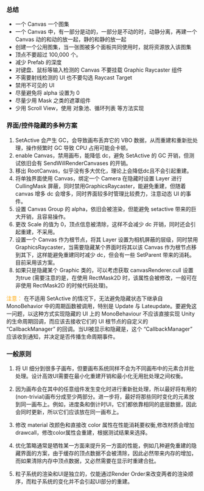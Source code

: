### 总结

- 一个 Canvas 一个图集
- 一个 Canvas 中，有一部分是动的，一部分是不动的时，动静分离，再建一个 Canvas 动的和动的放一起，静的和静的放一起
- 创建一个公用图集，当一张图被多个面板共同使用时，就将资源放入该图集
- 顶点不要超过 100,000 个。
- 减少 Prefab 的深度
- 对键盘、鼠标等输入检测的 Canvas 不要挂载 Graphic Raycaster 组件
- 不需要射线检测的 UI 也不要勾选 Raycast Target
- 禁用不可见的 UI
- 尽量避免将 alpha 设置为 0
- 尽量少用 Mask 之类的遮罩组件
- 少用 Scroll View，使用 对象池、循环列表 等方法实现

### 界面/控件隐藏的多种方案

1. SetActive 会产生 GC，会导致画布丢弃它的 VBO 数据，从而重建和重新批处理，操作频繁时 GC 导致 CPU 占用可能会卡顿。
2. enable Canvas，禁用画布，能降低 dc，避免 SetActive 的 GC 开销，但测试依旧会有 SendWillRenderCanvases 的开销。
3. 移出 RootCanvas，似乎没有多大优化，理论上会降低dc且不会引起重建。
4. 将单独界面使用 Canvas，绑定一个 Camera 在隐藏时设置 Layer 进行 CullingMask 屏蔽，同时禁用GraphicsRaycaster，能避免重建，但随着 canvas 增多 dc 会增多，同时界面较多时管理比较费力，注意动态 UI 的事件。
5. 设置 Canvas Group 的 alpha，依旧会被渲染，但能避免 setactive 带来的巨大开销，且容易操作。
6. 更改 Scale 的值为 0，顶点信息被清除，这样不会减少 dc 开销，同时还会引起重建，不采用。
7. 设置一个 Canvas 作为根节点，将其 Layer 设置为相机屏蔽的层级，同时禁用 GraphicsRaycaster，当需要隐藏某个界面时将其以该 Canvas 作为根节点移到其下，这样能避免重建同时减少 dc，但会有一些 SetParent 带来的消耗。目前采用该方案。
8. 如果只是隐藏某个 Graphic 类的，可以考虑获取 canvasRenderer.cull 设置为true (需要注意的是，在使用 RectMask2D 时，该属性会被修改，一般可在非使用 RectMask2D 的时候代码处理)。
   

<font color = orange>注意：   </font>在不适用 SetActive 的情况下，无法避免隐藏状态下继承自 MonoBehavior 中的周期函数被调用，特别是 Update 与 Lateupdate。要避免这一问题，以这种方式实现隐藏的 UI 上的 MonoBehaviour 不应该直接实现 Unity 的生命周期回调，而应该去接收它们的 UI 根节点的自定义的 “CallbackManager” 的回调。当UI被显示和隐藏是，这个 “CallbackManager” 应该收到通知，并决定是否传播生命周期事件。

### 一般原则

1. 将 UI 细分到很多子画布，但要画布系统同样不会为不同画布中的元素合并批处理。设计高效UI需要在最小化重建开销和最小化无用批处理之间权衡。
2. 因为画布会在其中的任意组件发生变化时进行重新批处理，所以最好将有用的(non-trivial)画布分成至少两部分。进一步将，最好将那些同时变化的元素放到同一画布上。例如，进度条和倒计时UI，它们都依靠相同的底层数据，因此会同时更新，所以它们应该放在同一画布上。
3. 修改 material 改颜色和直接改 color 属性在性能消耗要权衡,修改材质会增加drawcall，修改color属性会重建，根据测试结果来选择。

4. 优化策略通常是牺牲某一方面来提升另一方面的性能，例如几种避免重建的隐藏界面的方案，由于缓存的顶点数据不会被清除，因此必然带来内存的增加，而如果清除内存中顶点数据，又必然需要在显示时重建合批。
5. 粒子系统的渲染和UI是独立的，仅能通过Render Order来改变两者的渲染顺序，而粒子系统的变化并不会引起UI部分的重建。